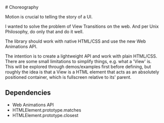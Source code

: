 
# Choreography

Motion is crucial to telling the story of a UI.

I wanted to solve the problem of View Transitions on the web.
And per Unix Philosophy, do only that and do it well.


The library should work with native HTML/CSS and use the new Web Animations API.


The intention is to create a lightweight API and work with plain HTML/CSS.
There are some small limitations to simplify things, e.g. what a 'View' is.
This will be explored through demos/examples first before defining,
but roughly the idea is that a View is a HTML element that acts as an
absolutely positioned container, which is fullscreen relative to its' parent.



## Dependencies

* Web Animations API
* HTMLElement.prototype.matches
* HTMLElement.prototype.closest














